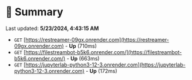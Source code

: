 # 📖 Summary
Last updated: **5/23/2024, 4:43:15 AM**

- `GET` [https://restreamer-09gx.onrender.com](https://restreamer-09gx.onrender.com) - **Up** (710ms)
- `GET` [https://filestreambot-b5k6.onrender.com/](https://filestreambot-b5k6.onrender.com/) - **Up** (663ms)
- `GET` [https://jupyterlab-python3-12-3.onrender.com](https://jupyterlab-python3-12-3.onrender.com) - **Up** (172ms)
